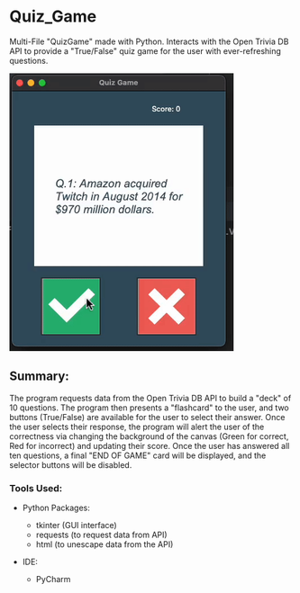 # Quiz_Game
Multi-File "QuizGame" made with Python. Interacts with the Open Trivia DB API to provide a "True/False" quiz game for the user with ever-refreshing questions.

![](https://github.com/rifleben/Quiz_Game/blob/main/quiz_game.gif)


## Summary:

The program requests data from the Open Trivia DB API to build a "deck" of 10 questions. The program then presents a "flashcard" to the user, and two buttons (True/False) are available for the user to select their answer. Once the user selects their response, the program will alert the user of the correctness via changing the background of the canvas (Green for correct, Red for incorrect) and updating their score. Once the user has answered all ten questions, a final "END OF GAME" card will be displayed, and the selector buttons will be disabled.



### Tools Used:
- Python Packages:
  - tkinter (GUI interface)
  - requests (to request data from API)
  - html (to unescape data from the API)
  
- IDE:
  - PyCharm
